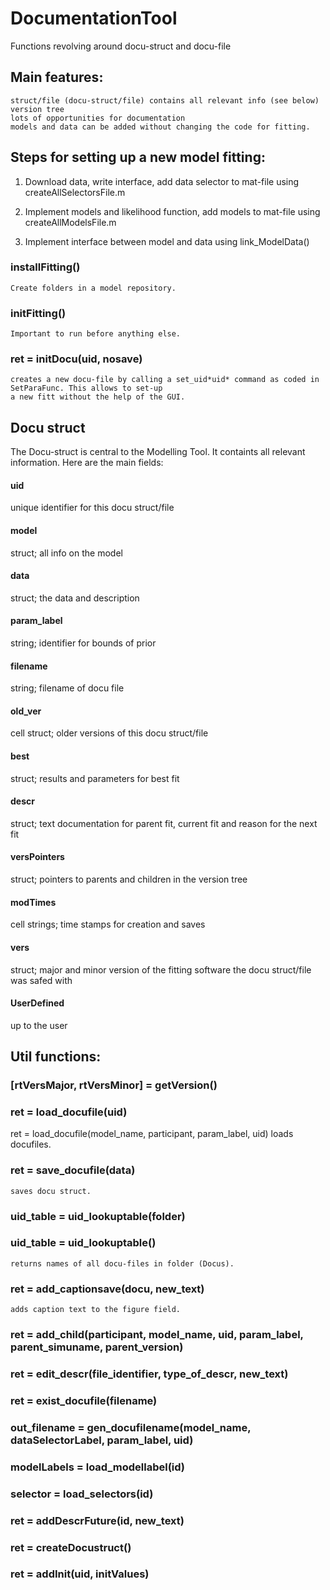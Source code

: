 # DocumentationTool
Functions revolving around docu-struct and docu-file


## Main features:
    struct/file (docu-struct/file) contains all relevant info (see below)
    version tree
    lots of opportunities for documentation
    models and data can be added without changing the code for fitting.
    

## Steps for setting up a new model fitting:

1. Download data, write interface, add data selector to mat-file using createAllSelectorsFile.m

2. Implement models and likelihood function, add models to mat-file using createAllModelsFile.m

3. Implement interface between model and data using link_ModelData()



### installFitting()
    Create folders in a model repository.

### initFitting()
    Important to run before anything else.

### ret = initDocu(uid, nosave)
    creates a new docu-file by calling a set_uid*uid* command as coded in SetParaFunc. This allows to set-up
    a new fitt without the help of the GUI.


## Docu struct
The Docu-struct is central to the Modelling Tool. It containts all relevant information. Here are the main fields:
#### uid
unique identifier for this docu struct/file
#### model
 struct; all info on the model
#### data
struct; the data and description
#### param_label
 string; identifier for bounds of prior
#### filename
string; filename of docu file
#### old_ver
 cell struct; older versions of this docu struct/file
#### best
 struct; results and parameters for best fit
#### descr
 struct; text documentation for parent fit, current fit and reason for the next fit
#### versPointers
struct; pointers to parents and children in the version tree
#### modTimes
 cell strings; time stamps for creation and saves
#### vers
struct; major and minor version of the fitting software the docu struct/file was safed with
#### UserDefined
 up to the user


## Util functions:

### [rtVersMajor, rtVersMinor] = getVersion()


### ret = load_docufile(uid)
ret = load_docufile(model_name, participant, param_label, uid)
   loads docufiles.


### ret = save_docufile(data)
    saves docu struct.

### uid_table = uid_lookuptable(folder)

### uid_table = uid_lookuptable()
    returns names of all docu-files in folder (Docus).

 
### ret = add_captionsave(docu, new_text)
    adds caption text to the figure field.

### ret = add_child(participant, model_name, uid, param_label, parent_simuname, parent_version)

### ret = edit_descr(file_identifier, type_of_descr, new_text)

### ret = exist_docufile(filename)

### out_filename = gen_docufilename(model_name, dataSelectorLabel, param_label, uid)

### modelLabels = load_modellabel(id)

### selector = load_selectors(id)

### ret = addDescrFuture(id, new_text)

### ret = createDocustruct()

### ret = addInit(uid, initValues)

